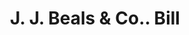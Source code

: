 ---
doi: 10.7916/D80303H1
date_other: '1860'
date_other_textual: 1860-1869
form: printed ephemera
genre:
- Invoices
name:
- J. J. Beals & Co.
object_in_context_url: https://biggert.cul.columbia.edu/items/view/ave_biggert_00400
subject_hierarchical_geographic:
- Boston, Massachusetts, United States
subject_name:
- J. J. Beals & Co.
title: J. J. Beals & Co.. Bill
sort_title: J. J. Beals & Co.. Bill
call_number: ave_biggert_00400
coordinates:
- 42.35805555555556,-71.06361111111111
pid: ave_biggert_00400
identifiers: ave_biggert_00400
thumbnail: https://derivativo-2.library.columbia.edu/iiif/2/ldpd:344150/full/!256,256/0/native.jpg
permalink: /biggert/ave_biggert_00400/
layout: iiif-image-page
---